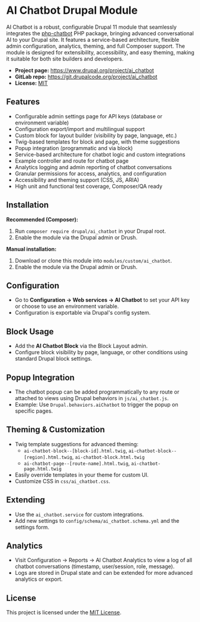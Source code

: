 # AI Chatbot Drupal Module

AI Chatbot is a robust, configurable Drupal 11 module that seamlessly integrates the [php-chatbot](https://github.com/RumenDamyanov/php-chatbot) PHP package, bringing advanced conversational AI to your Drupal site. It features a service-based architecture, flexible admin configuration, analytics, theming, and full Composer support. The module is designed for extensibility, accessibility, and easy theming, making it suitable for both site builders and developers.

- **Project page:** https://www.drupal.org/project/ai_chatbot
- **GitLab repo:** https://git.drupalcode.org/project/ai_chatbot
- **License:** [MIT](LICENSE.md)

## Features

- Configurable admin settings page for API keys (database or environment variable)
- Configuration export/import and multilingual support
- Custom block for layout builder (visibility by page, language, etc.)
- Twig-based templates for block and page, with theme suggestions
- Popup integration (programmatic and via block)
- Service-based architecture for chatbot logic and custom integrations
- Example controller and route for chatbot page
- Analytics logging and admin reporting of chatbot conversations
- Granular permissions for access, analytics, and configuration
- Accessibility and theming support (CSS, JS, ARIA)
- High unit and functional test coverage, Composer/QA ready

## Installation

**Recommended (Composer):**

1. Run `composer require drupal/ai_chatbot` in your Drupal root.
2. Enable the module via the Drupal admin or Drush.

**Manual installation:**

1. Download or clone this module into `modules/custom/ai_chatbot`.
2. Enable the module via the Drupal admin or Drush.

## Configuration

- Go to **Configuration → Web services → AI Chatbot** to set your API key or choose to use an environment variable.
- Configuration is exportable via Drupal's config system.

## Block Usage

- Add the **AI Chatbot Block** via the Block Layout admin.
- Configure block visibility by page, language, or other conditions using standard Drupal block settings.

## Popup Integration

- The chatbot popup can be added programmatically to any route or attached to views using Drupal behaviors in `js/ai_chatbot.js`.
- Example: Use `Drupal.behaviors.aiChatbot` to trigger the popup on specific pages.

## Theming & Customization

- Twig template suggestions for advanced theming:
  - `ai-chatbot-block--[block-id].html.twig`, `ai-chatbot-block--[region].html.twig`, `ai-chatbot-block.html.twig`
  - `ai-chatbot-page--[route-name].html.twig`, `ai-chatbot-page.html.twig`
- Easily override templates in your theme for custom UI.
- Customize CSS in `css/ai_chatbot.css`.

## Extending

- Use the `ai_chatbot.service` for custom integrations.
- Add new settings to `config/schema/ai_chatbot.schema.yml` and the settings form.

## Analytics

- Visit Configuration → Reports → AI Chatbot Analytics to view a log of all chatbot conversations (timestamp, user/session, role, message).
- Logs are stored in Drupal state and can be extended for more advanced analytics or export.

## License

This project is licensed under the [MIT License](LICENSE.md).
